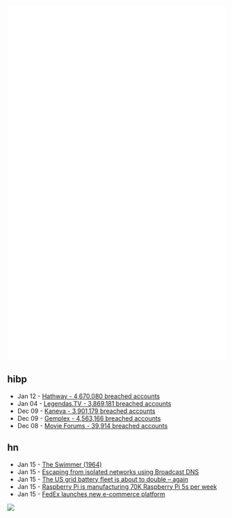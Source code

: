 ![Metrics](https://raw.githubusercontent.com/phixion/phixion/master/metrics.svg)

## hibp

<!--
for https://github.com/phixion/phixion/blob/main/.github/workflows/feeds.yml
-->
<!--START_SECTION:haveibeenpwnd-->
- Jan 12 - [Hathway - 4,670,080 breached accounts](https://haveibeenpwned.com/PwnedWebsites#Hathway)
- Jan 04 - [Legendas.TV - 3,869,181 breached accounts](https://haveibeenpwned.com/PwnedWebsites#LegendasTV)
- Dec 09 - [Kaneva - 3,901,179 breached accounts](https://haveibeenpwned.com/PwnedWebsites#Kaneva)
- Dec 09 - [Gemplex - 4,563,166 breached accounts](https://haveibeenpwned.com/PwnedWebsites#Gemplex)
- Dec 08 - [Movie Forums - 39,914 breached accounts](https://haveibeenpwned.com/PwnedWebsites#MovieForums)
<!--END_SECTION:haveibeenpwnd-->

## hn

<!--
for https://github.com/phixion/phixion/blob/main/.github/workflows/feeds.yml
-->
<!--START_SECTION:hn-->
- Jan 15 - [The Swimmer (1964)](https://www.newyorker.com/magazine/1964/07/18/the-swimmer)
- Jan 15 - [Escaping from isolated networks using Broadcast DNS](https://medium.com/sensorfu/escaping-isolated-networks-using-broadcast-dns-5aee866bcaff)
- Jan 15 - [The US grid battery fleet is about to double – again](https://www.canarymedia.com/articles/energy-storage/chart-the-us-grid-battery-fleet-is-about-to-double-again)
- Jan 15 - [Raspberry Pi is manufacturing 70K Raspberry Pi 5s per week](https://www.tomshardware.com/raspberry-pi/raspberry-pi-is-now-manufacturing-70000-pi-5s-per-week-will-surge-to-90000-in-february)
- Jan 15 - [FedEx launches new e-commerce platform](https://www.theverge.com/2024/1/14/24038042/fedex-fdx-e-commerce-platform-amazon-rival-shoprunner)
<!--END_SECTION:hn-->

<!--
for https://yhype.me
-->
![](https://hit.yhype.me/github/profile?user_id=13013670)
